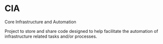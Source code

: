 # CIA
Core Infrastructure and Automation

Project to store and share code designed to help facilitate the automation of infrastructure related tasks and/or processes.
